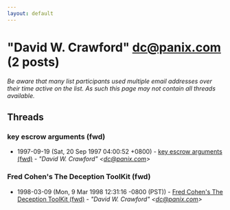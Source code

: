 ```yaml
---
layout: default
---
```


# "David W. Crawford" <dc@panix.com> (2 posts)

_Be aware that many list participants used multiple email addresses over their time active on the list. As such this page may not contain all threads available._

## Threads

### key escrow arguments (fwd)
+ 1997-09-19 (Sat, 20 Sep 1997 04:00:52 +0800) - [key escrow arguments (fwd)](/archive/1997/09/188961aa9886adfe6a34f6438367b4242a8e605433cf6bce8a7fd397a4a29004) - _"David W. Crawford" \<dc@panix.com\>_

### Fred Cohen's The Deception ToolKit (fwd)
+ 1998-03-09 (Mon, 9 Mar 1998 12:31:16 -0800 (PST)) - [Fred Cohen's The Deception ToolKit (fwd)](/archive/1998/03/4da7060200529468a1bb80506b96f218f69a9e488fd3febef46f07ec7ee6a597) - _"David W. Crawford" \<dc@panix.com\>_

